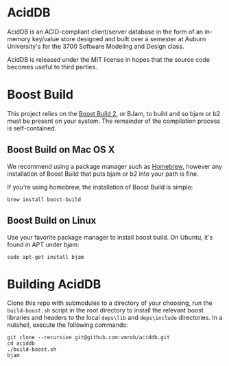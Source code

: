 AcidDB
======

AcidDB is an ACID-compliant client/server database in the form of an in-memory key/value store designed and built over a semester at Auburn University's for the 3700 Software Modeling and Design class.

AcidDB is released under the MIT license in hopes that the source code becomes useful to third parties.

Boost Build
===========

This project relies on the [Boost Build 2](http://www.boost.org/boost-build2/), or BJam, to build and so bjam or b2 must be present on your system. The remainder of the compilation process is self-contained.

Boost Build on Mac OS X
-----------------------

We recommend using a package manager such as [Homebrew](http://brew.sh/), however any installation of Boost Build that puts bjam or b2 into your path is fine.

If you're using homebrew, the installation of Boost Build is simple:

    brew install boost-build

Boost Build on Linux
--------------------

Use your favorite package manager to install boost build. On Ubuntu, it's found in APT under bjam:

    sudo apt-get install bjam

Building AcidDB
===============

Clone this repo with submodules to a directory of your choosing, run the `build-boost.sh` script in the root directory to install the relevant boost libraries and headers to the local `deps\lib` and `deps\include` directories. In a nutshell, execute the following commands:

    git clone --recursive git@github.com:vmrob/aciddb.git
    cd aciddb
    ./build-boost.sh
    bjam